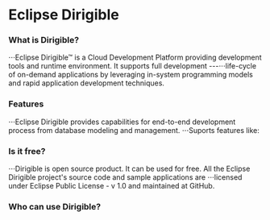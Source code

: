 # Eclipse Dirigible 




### What is Dirigible?
⋅⋅⋅Eclipse Dirigible™ is a Cloud Development Platform providing development tools and runtime environment. It supports full development ---⋅⋅⋅life-cycle of on-demand applications by leveraging in-system programming models and rapid application development techniques.


### Features
⋅⋅⋅Eclipse Dirigible provides capabilities for end-to-end development process from database modeling and management.
⋅⋅⋅Suports features like:



### Is it free?
⋅⋅⋅Dirigible is open source product. It can be used for free. All the Eclipse Dirigible project's source code and sample applications are ⋅⋅⋅licensed under Eclipse Public License - v 1.0 and maintained at GitHub.


### Who can use Dirigible?


